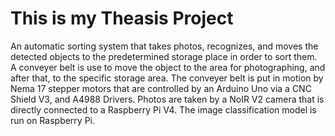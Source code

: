 # This is my Theasis Project

An automatic sorting system that takes photos, recognizes, and moves the detected
objects to the predetermined storage place in order to sort them. A conveyer belt is
use to move the object to the area for photographing, and after that, to the specific
storage area. The conveyer belt is put in motion by Nema 17 stepper motors that
are controlled by an Arduino Uno via a CNC Shield V3, and A4988 Drivers. Photos
are taken by a NoIR V2 camera that is directly connected to a Raspberry Pi V4.
The image classification model is run on Raspberry Pi.

